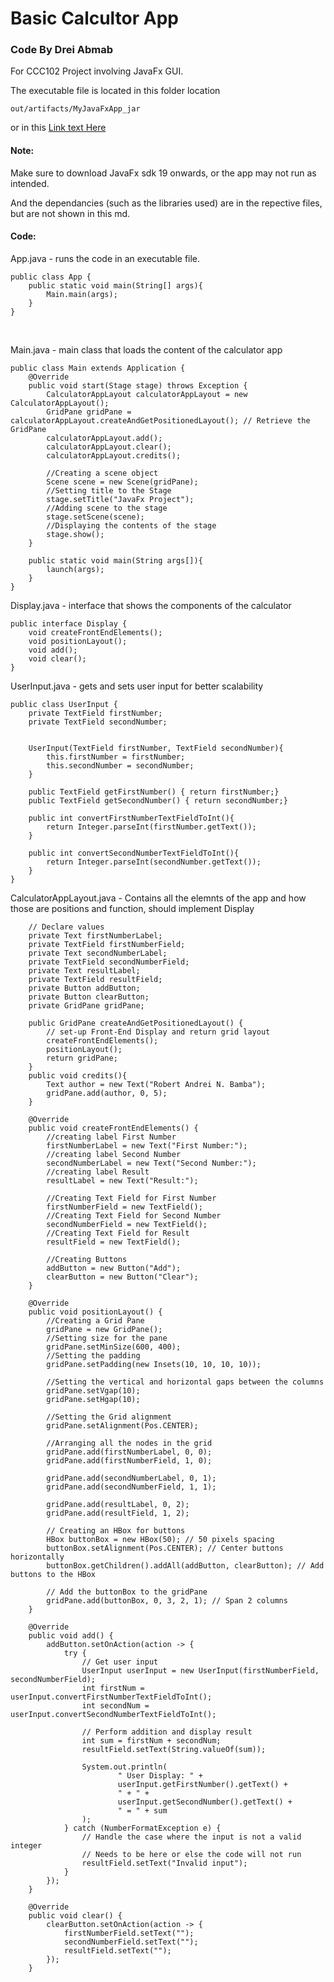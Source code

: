 # Basic Calcultor App
### Code By Drei Abmab

<p>For CCC102 Project involving JavaFx GUI.  </p>
<p>The executable file is located in this folder location</p>  

```
out/artifacts/MyJavaFxApp_jar 
```
or in this [Link text Here](https://drive.google.com/file/d/12309q9GcGekpfBg7vEBgjezmbgyDrTb5/view?usp=sharing)

#### Note:

<p>Make sure to download JavaFx sdk 19 onwards, or the app may not run as intended. </p>
<p>And the dependancies (such as the libraries used) are in the repective files, but are not shown in this md. </p>


#### Code:
  
App.java - runs the code in an executable file. 
``` 
public class App {
    public static void main(String[] args){
        Main.main(args);
    }
}
```
<br />
  
Main.java - main class that loads the content of the calculator app 
``` 
public class Main extends Application {
    @Override
    public void start(Stage stage) throws Exception {
        CalculatorAppLayout calculatorAppLayout = new CalculatorAppLayout();
        GridPane gridPane = calculatorAppLayout.createAndGetPositionedLayout(); // Retrieve the GridPane
        calculatorAppLayout.add();
        calculatorAppLayout.clear();
        calculatorAppLayout.credits();

        //Creating a scene object
        Scene scene = new Scene(gridPane);
        //Setting title to the Stage
        stage.setTitle("JavaFx Project");
        //Adding scene to the stage
        stage.setScene(scene);
        //Displaying the contents of the stage
        stage.show();
    }

    public static void main(String args[]){
        launch(args);
    }
}
``` 

  
Display.java - interface that shows the components of the calculator
```
public interface Display {
    void createFrontEndElements();
    void positionLayout();
    void add();
    void clear();
}
```

  
UserInput.java - gets and sets user input for better scalability 
```
public class UserInput {
    private TextField firstNumber;
    private TextField secondNumber;


    UserInput(TextField firstNumber, TextField secondNumber){
        this.firstNumber = firstNumber;
        this.secondNumber = secondNumber;
    }

    public TextField getFirstNumber() { return firstNumber;}
    public TextField getSecondNumber() { return secondNumber;}

    public int convertFirstNumberTextFieldToInt(){
        return Integer.parseInt(firstNumber.getText());
    }

    public int convertSecondNumberTextFieldToInt(){
        return Integer.parseInt(secondNumber.getText());
    }
}
```

  
CalculatorAppLayout.java - Contains all the elemnts of the app and how those are positions and function, should implement Display
```
    // Declare values
    private Text firstNumberLabel;
    private TextField firstNumberField;
    private Text secondNumberLabel;
    private TextField secondNumberField;
    private Text resultLabel;
    private TextField resultField;
    private Button addButton;
    private Button clearButton;
    private GridPane gridPane;
```
```
    public GridPane createAndGetPositionedLayout() {
        // set-up Front-End Display and return grid layout
        createFrontEndElements();
        positionLayout();
        return gridPane;
    }
    public void credits(){
        Text author = new Text("Robert Andrei N. Bamba");
        gridPane.add(author, 0, 5);
    }
```
```
    @Override
    public void createFrontEndElements() {
        //creating label First Number
        firstNumberLabel = new Text("First Number:");
        //creating label Second Number
        secondNumberLabel = new Text("Second Number:");
        //creating label Result
        resultLabel = new Text("Result:");

        //Creating Text Field for First Number
        firstNumberField = new TextField();
        //Creating Text Field for Second Number
        secondNumberField = new TextField();
        //Creating Text Field for Result
        resultField = new TextField();

        //Creating Buttons
        addButton = new Button("Add");
        clearButton = new Button("Clear");
    }
```
```
    @Override
    public void positionLayout() {
        //Creating a Grid Pane
        gridPane = new GridPane();
        //Setting size for the pane
        gridPane.setMinSize(600, 400);
        //Setting the padding
        gridPane.setPadding(new Insets(10, 10, 10, 10));

        //Setting the vertical and horizontal gaps between the columns
        gridPane.setVgap(10);
        gridPane.setHgap(10);

        //Setting the Grid alignment
        gridPane.setAlignment(Pos.CENTER);

        //Arranging all the nodes in the grid
        gridPane.add(firstNumberLabel, 0, 0);
        gridPane.add(firstNumberField, 1, 0);

        gridPane.add(secondNumberLabel, 0, 1);
        gridPane.add(secondNumberField, 1, 1);

        gridPane.add(resultLabel, 0, 2);
        gridPane.add(resultField, 1, 2);

        // Creating an HBox for buttons
        HBox buttonBox = new HBox(50); // 50 pixels spacing
        buttonBox.setAlignment(Pos.CENTER); // Center buttons horizontally
        buttonBox.getChildren().addAll(addButton, clearButton); // Add buttons to the HBox

        // Add the buttonBox to the gridPane
        gridPane.add(buttonBox, 0, 3, 2, 1); // Span 2 columns
    }
```
```
    @Override
    public void add() {
        addButton.setOnAction(action -> {
            try {
                // Get user input
                UserInput userInput = new UserInput(firstNumberField, secondNumberField);
                int firstNum = userInput.convertFirstNumberTextFieldToInt();
                int secondNum = userInput.convertSecondNumberTextFieldToInt();

                // Perform addition and display result
                int sum = firstNum + secondNum;
                resultField.setText(String.valueOf(sum));

                System.out.println(
                        " User Display: " +
                        userInput.getFirstNumber().getText() +
                        " + " +
                        userInput.getSecondNumber().getText() +
                        " = " + sum
                );
            } catch (NumberFormatException e) {
                // Handle the case where the input is not a valid integer
                // Needs to be here or else the code will not run
                resultField.setText("Invalid input");
            }
        });
    }
```
```
    @Override
    public void clear() {
        clearButton.setOnAction(action -> {
            firstNumberField.setText("");
            secondNumberField.setText("");
            resultField.setText("");
        });
    }
```
